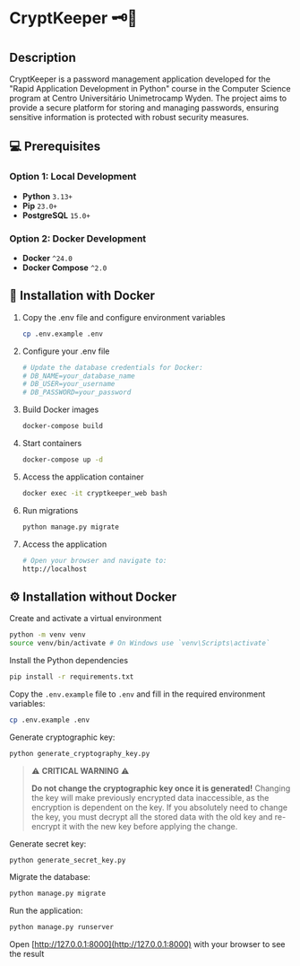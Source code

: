 # CryptKeeper 🗝️🏦

## Description

CryptKeeper is a password management application developed for the "Rapid Application Development in Python" course in the Computer Science program at Centro Universitário Unimetrocamp Wyden. The project aims to provide a secure platform for storing and managing passwords, ensuring sensitive information is protected with robust security measures.

## 💻 Prerequisites

### Option 1: Local Development
* **Python** `3.13+`
* **Pip** `23.0+`
* **PostgreSQL** `15.0+`

### Option 2: Docker Development
* **Docker** `^24.0`
* **Docker Compose** `^2.0`

## 🐋 Installation with Docker

1. Copy the .env file and configure environment variables
    ```bash
    cp .env.example .env
    ```

2. Configure your .env file
    ```bash
    # Update the database credentials for Docker:
    # DB_NAME=your_database_name
    # DB_USER=your_username
    # DB_PASSWORD=your_password
    ```

3. Build Docker images
    ```bash
    docker-compose build
    ```

4. Start containers
    ```bash
    docker-compose up -d
    ```

5. Access the application container
    ```bash
    docker exec -it cryptkeeper_web bash
    ```

6. Run migrations
    ```bash
    python manage.py migrate
    ```

7. Access the application
    ```bash
    # Open your browser and navigate to:
    http://localhost
    ```

## ⚙️ Installation without Docker

Create and activate a virtual environment
```bash
python -m venv venv
source venv/bin/activate # On Windows use `venv\Scripts\activate`
```

Install the Python dependencies
```bash
pip install -r requirements.txt
```

Copy the `.env.example` file to `.env` and fill in the required environment variables:
```bash
cp .env.example .env
```

Generate cryptographic key:
```bash
python generate_cryptography_key.py
```

> ⚠️ **CRITICAL WARNING** ⚠️
> 
> **Do not change the cryptographic key once it is generated!** Changing the key will make previously encrypted data inaccessible, as the encryption is dependent on the key. If you absolutely need to change the key, you must decrypt all the stored data with the old key and re-encrypt it with the new key before applying the change.

Generate secret key:
```bash
python generate_secret_key.py
```

Migrate the database:
```bash
python manage.py migrate
```

Run the application:
```bash
python manage.py runserver
```

Open [http://127.0.0.1:8000](http://127.0.0.1:8000) with your browser to see the result